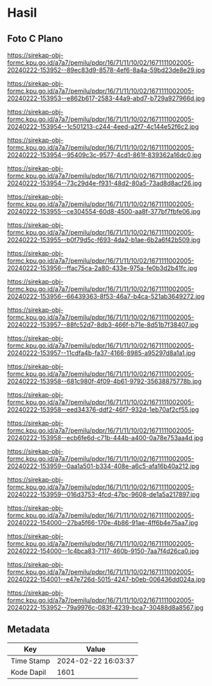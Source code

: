 # Hasil

## Foto C Plano

https://sirekap-obj-formc.kpu.go.id/a7a7/pemilu/pdpr/16/71/11/10/02/1671111002005-20240222-153952--89ec83d9-8578-4ef6-8a4a-59bd23de8e29.jpg

https://sirekap-obj-formc.kpu.go.id/a7a7/pemilu/pdpr/16/71/11/10/02/1671111002005-20240222-153953--e862b617-2583-44a9-abd7-b729a927966d.jpg

https://sirekap-obj-formc.kpu.go.id/a7a7/pemilu/pdpr/16/71/11/10/02/1671111002005-20240222-153954--1c501213-c244-4eed-a2f7-4c144e52f6c2.jpg

https://sirekap-obj-formc.kpu.go.id/a7a7/pemilu/pdpr/16/71/11/10/02/1671111002005-20240222-153954--95409c3c-9577-4cd1-861f-839362a16dc0.jpg

https://sirekap-obj-formc.kpu.go.id/a7a7/pemilu/pdpr/16/71/11/10/02/1671111002005-20240222-153954--73c29d4e-f931-48d2-80a5-73ad8d8acf26.jpg

https://sirekap-obj-formc.kpu.go.id/a7a7/pemilu/pdpr/16/71/11/10/02/1671111002005-20240222-153955--ce304554-60d8-4500-aa8f-377bf7fbfe06.jpg

https://sirekap-obj-formc.kpu.go.id/a7a7/pemilu/pdpr/16/71/11/10/02/1671111002005-20240222-153955--b0f79d5c-f693-4da2-b1ae-6b2a6f42b509.jpg

https://sirekap-obj-formc.kpu.go.id/a7a7/pemilu/pdpr/16/71/11/10/02/1671111002005-20240222-153956--ffac75ca-2a80-433e-975a-fe0b3d2b41fc.jpg

https://sirekap-obj-formc.kpu.go.id/a7a7/pemilu/pdpr/16/71/11/10/02/1671111002005-20240222-153956--66439363-8f53-46a7-b4ca-521ab3649272.jpg

https://sirekap-obj-formc.kpu.go.id/a7a7/pemilu/pdpr/16/71/11/10/02/1671111002005-20240222-153957--88fc52d7-8db3-466f-b71e-8d51b7f38407.jpg

https://sirekap-obj-formc.kpu.go.id/a7a7/pemilu/pdpr/16/71/11/10/02/1671111002005-20240222-153957--11cdfa4b-fa37-4166-8985-a95297d8a1a1.jpg

https://sirekap-obj-formc.kpu.go.id/a7a7/pemilu/pdpr/16/71/11/10/02/1671111002005-20240222-153958--681c980f-4f09-4b61-9792-35638875778b.jpg

https://sirekap-obj-formc.kpu.go.id/a7a7/pemilu/pdpr/16/71/11/10/02/1671111002005-20240222-153958--eed34376-ddf2-46f7-932d-1eb70af2cf55.jpg

https://sirekap-obj-formc.kpu.go.id/a7a7/pemilu/pdpr/16/71/11/10/02/1671111002005-20240222-153958--ecb6fe6d-c71b-444b-a400-0a78e753aa4d.jpg

https://sirekap-obj-formc.kpu.go.id/a7a7/pemilu/pdpr/16/71/11/10/02/1671111002005-20240222-153959--0aa1a501-b334-408e-a6c5-afa16b40a212.jpg

https://sirekap-obj-formc.kpu.go.id/a7a7/pemilu/pdpr/16/71/11/10/02/1671111002005-20240222-153959--016d3753-4fcd-47bc-9608-de1a5a217897.jpg

https://sirekap-obj-formc.kpu.go.id/a7a7/pemilu/pdpr/16/71/11/10/02/1671111002005-20240222-154000--27ba5f66-170e-4b86-91ae-4ff6b4e75aa7.jpg

https://sirekap-obj-formc.kpu.go.id/a7a7/pemilu/pdpr/16/71/11/10/02/1671111002005-20240222-154000--1c4bca83-7117-460b-9150-7aa7f4d26ca0.jpg

https://sirekap-obj-formc.kpu.go.id/a7a7/pemilu/pdpr/16/71/11/10/02/1671111002005-20240222-154001--e47e726d-5015-4247-b0eb-006436dd024a.jpg

https://sirekap-obj-formc.kpu.go.id/a7a7/pemilu/pdpr/16/71/11/10/02/1671111002005-20240222-153952--79a9976c-083f-4239-bca7-30488d8a8567.jpg


## Metadata

| Key        | Value               |
| ---------- | ------------------- |
| Time Stamp | 2024-02-22 16:03:37 |
| Kode Dapil | 1601                |




